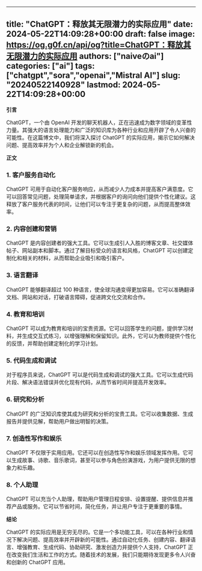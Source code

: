 
---
title: "ChatGPT：释放其无限潜力的实际应用"
date: 2024-05-22T14:09:28+00:00
draft: false
image: https://og.g0f.cn/api/og?title=ChatGPT：释放其无限潜力的实际应用
authors: ["naiveのai"]
categories: ["ai"]
tags: ["chatgpt","sora","openai","Mistral AI"]
slug: "20240522140928"
lastmod: 2024-05-22T14:09:28+00:00
---
**引言**

ChatGPT，一个由 OpenAI 开发的聊天机器人，正在迅速成为数字领域的变革性力量。其强大的语言处理能力和广泛的知识库为各种行业和应用开辟了令人兴奋的可能性。在这篇博文中，我们将深入探讨 ChatGPT 的实际应用，揭示它如何解决问题、提高效率并为个人和企业解锁新的机会。

**正文**

### 1. 客户服务自动化

ChatGPT 可用于自动化客户服务响应，从而减少人力成本并提高客户满意度。它可以回答常见问题，处理简单请求，并根据客户的询问向他们提供个性化建议。这释放了客户服务代表的时间，让他们可以专注于更复杂的问题，从而提高整体效率。

### 2. 内容创建和营销

ChatGPT 是内容创建者的强大工具。它可以生成引人入胜的博客文章、社交媒体帖子、网站副本和脚本。通过了解目标受众的语言和风格，ChatGPT 可以创建定制化和相关的材料，从而帮助企业吸引和吸引客户。

### 3. 语言翻译

ChatGPT 能够翻译超过 100 种语言，使全球沟通变得更加容易。它可以准确翻译文档、网站和对话，打破语言障碍，促进跨文化交流和合作。

### 4. 教育和培训

ChatGPT 可以成为教育和培训的宝贵资源。它可以回答学生的问题，提供学习材料，并生成交互式练习，以增强理解和保留知识。此外，它可以为教师提供个性化的反馈，并帮助创建定制化的学习计划。

### 5. 代码生成和调试

对于程序员来说，ChatGPT 可以是代码生成和调试的强大工具。它可以生成代码片段、解决语法错误并优化现有代码，从而节省时间并提高开发效率。

### 6. 研究和分析

ChatGPT 的广泛知识库使其成为研究和分析的宝贵工具。它可以收集数据、生成报告并提供见解，帮助用户做出明智的决策。

### 7. 创造性写作和娱乐

ChatGPT 不仅限于实用应用。它还可以在创造性写作和娱乐领域发挥作用。它可以生成故事、诗歌、音乐歌词，甚至可以参与角色扮演游戏，为用户提供无限的想象力和乐趣。

### 8. 个人助理

ChatGPT 可以充当个人助理，帮助用户管理日程安排、设置提醒、提供信息并推荐产品或服务。它可以节省时间，简化任务，并让用户专注于更重要的事情。

**结论**

ChatGPT 的实际应用是无穷无尽的。它是一个多功能工具，可以在各种行业和情况下解决问题、提高效率并开辟新的可能性。通过自动化任务、创建内容、翻译语言、增强教育、生成代码、协助研究、激发创造力并提供个人支持，ChatGPT 正在改变我们生活和工作的方式。随着技术的发展，我们只能期待发现更多令人兴奋和创新的 ChatGPT 应用。